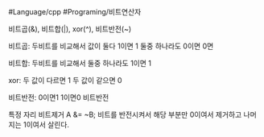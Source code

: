 #Language/cpp  #Programing/비트연산자 

비트곱(&), 비트합(|), xor(^), 비트반전(~)

비트곱:
	두비트를 비교해서 값이 둘다 1이면 1
	둘중 하나라도 0이면 0면

비트합:
	두비트를 비교해서 
	둘중 하나라도 1이면 1

xor: 
	두 값이 다르면 1
	두 값이 같으면 0

비트반전:
	0이면1  1이면0 비트반전

특정 자리 비트제거
	A &= ~B;
	비트를 반전시켜서
	해당 부분만 0이여서 제거하고
	나머지는 1이여서 살린다.

